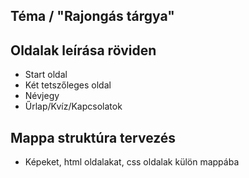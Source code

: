 ## Téma / "Rajongás tárgya"

## Oldalak leírása röviden
- Start oldal
- Két tetszőleges oldal
- Névjegy
- Űrlap/Kvíz/Kapcsolatok

## Mappa struktúra tervezés 
- Képeket, html oldalakat, css oldalak külön mappába